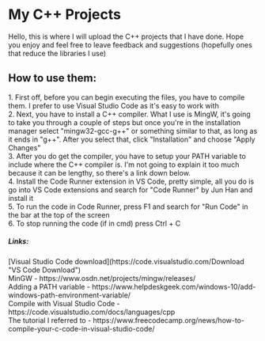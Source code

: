 # My C++ Projects

Hello, this is where I will upload the C++ projects that I have done. Hope you enjoy and feel free to leave feedback and suggestions (hopefully ones that reduce the libraries I use)


<h2> How to use them: </h2>
1. First off, before you can begin executing the files, you have to compile them. I prefer to use Visual Studio Code as it's easy to work with <br/>
2. Next, you have to install a C++ compiler. What I use is MingW, it's going to take you through a couple of steps but once you're in the installation manager select "mingw32-gcc-g++" or something similar to that, as long as it ends in "g++". After you select that, click "Installation" and choose "Apply Changes" <br/>
3. After you do get the compiler, you have to setup your PATH variable to include where the C++ compiler is. I'm not going to explain it too much because it can be lengthy, so there's a link down below. <br/>
4. Install the Code Runner extension in VS Code, pretty simple, all you do is go into VS Code extensions and search for "Code Runner" by Jun Han and install it <br/>
5. To run the code in Code Runner, press F1 and search for "Run Code" in the bar at the top of the screen <br/>
6. To stop running the code (if in cmd) press Ctrl + C <br/>

<h5> Links: </h5>
[Visual Studio Code download](https://code.visualstudio.com/Download "VS Code Download") <br/>
MinGW - https://www.osdn.net/projects/mingw/releases/ <br/>
Adding a PATH variable - https://www.helpdeskgeek.com/windows-10/add-windows-path-environment-variable/ <br/>
Compile with Visual Studio Code - https://code.visualstudio.com/docs/languages/cpp <br/>
The tutorial I referred to - https://www.freecodecamp.org/news/how-to-compile-your-c-code-in-visual-studio-code/ <br/>
